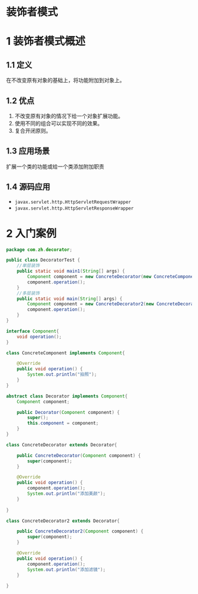 # 装饰者模式

# 1 装饰者模式概述

## 1.1 定义

在不改变原有对象的基础上，将功能附加到对象上。

## 1.2 优点

1. 不改变原有对象的情况下给一个对象扩展功能。
1. 使用不同的组合可以实现不同的效果。
1. 复合开闭原则。

## 1.3 应用场景

扩展一个类的功能或给一个类添加附加职责

## 1.4 源码应用

- `javax.servlet.http.HttpServletRequestWrapper`
- `javax.servlet.http.HttpServletResponseWrapper`

# 2 入门案例

```java
package com.zh.decorator;

public class DecoratorTest {
	//单层装饰
	public static void main1(String[] args) {
		Component component = new ConcreteDecorator(new ConcreteComponent());
		component.operation();
	}
	//多层装饰
	public static void main(String[] args) {
		Component component = new ConcreteDecorator2(new ConcreteDecorator(new ConcreteComponent()));
		component.operation();
	}
}

interface Component{
	void operation();
}

class ConcreteComponent implements Component{

	@Override
	public void operation() {
		System.out.println("拍照");
	}
}

abstract class Decorator implements Component{
	Component component;

	public Decorator(Component component) {
		super();
		this.component = component;
	}
}

class ConcreteDecorator extends Decorator{

	public ConcreteDecorator(Component component) {
		super(component);
	}

	@Override
	public void operation() {
		component.operation();
		System.out.println("添加美颜");
	}
	
}

class ConcreteDecorator2 extends Decorator{

	public ConcreteDecorator2(Component component) {
		super(component);
	}

	@Override
	public void operation() {
		component.operation();
		System.out.println("添加滤镜");
	}
	
}
```

